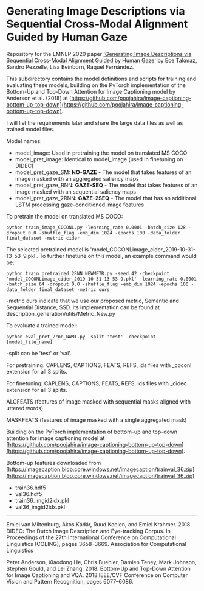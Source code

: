 # Generating Image Descriptions via Sequential Cross-Modal Alignment Guided by Human Gaze

Repository for the EMNLP 2020 paper ['Generating Image Descriptions via Sequential Cross-Modal Alignment Guided by Human Gaze'](https://www.aclweb.org/anthology/2020.emnlp-main.377/) by Ece Takmaz, Sandro Pezzelle, Lisa Beinborn, Raquel Fernández.

This subdirectory contains the model definitions and scripts for training and evaluating these models, building on the PyTorch implementation of the Bottom-Up and Top-Down Attention for Image Captioning model by Anderson et al. (2018) at [https://github.com/poojahira/image-captioning-bottom-up-top-down](https://github.com/poojahira/image-captioning-bottom-up-top-down).

I will list the requirements later and share the large data files as well as trained model files.

Model names:
- model_image: Used in pretraining the model on translated MS COCO
- model_pret_image: Identical to model_image (used in finetuning on DIDEC)
- model_pret_gaze_SM: **NO-GAZE** - The model that takes features of an image masked with an aggregated saliency maps
- model_pret_gaze_RNN: **GAZE-SEQ** - The model that takes features of an image masked with an sequential saliency maps
- model_pret_gaze_2RNN: **GAZE-2SEQ** - The model that has an additional LSTM processing gaze-conditioned image features

To pretrain the model on translated MS COCO:

``python train_image_COCONL.py -learning_rate 0.0001 -batch_size 128 -dropout 0.0 -shuffle_flag -emb_dim 1024 -epochs 100 -data_folder final_dataset -metric cider``

The selected pretrained model is 'model_COCONLimage_cider_2019-10-31-13-53-9.pkl'. To further finetune on this model, an example command would be:

``python train_pretrained_2RNN_NEWMETR.py -seed 42 -checkpoint 'model_COCONLimage_cider_2019-10-31-13-53-9.pkl' -learning_rate 0.0001 -batch_size 64 -dropout 0.0 -shuffle_flag -emb_dim 1024 -epochs 100 -data_folder final_dataset -metric ours``

-metric ours indicate that we use our proposed metric, Semantic and Sequential Distance, SSD. Its implementation can be found at description_generation/utils/Metric_New.py

To evaluate a trained model:

``python eval_pret_2rnn_NWMT.py -split 'test' -checkpoint [model_file_name]``

-split can be 'test' or 'val'.

For pretraining:
CAPLENS, CAPTIONS, FEATS, REFS, ids files with _coconl extension for all 3 splits.

For finetuning:
CAPLENS, CAPTIONS, FEATS, REFS, ids files with _didec extension for all 3 splits.

ALGFEATS (features of image masked with sequential masks aligned with uttered words)

MASKFEATS (features of image masked with a single aggregated mask)

Building on the PyTorch implementation of bottom-up and top-down attention for image captioning model at [https://github.com/poojahira/image-captioning-bottom-up-top-down](https://github.com/poojahira/image-captioning-bottom-up-top-down).

Bottom-up features downloaded from [https://imagecaption.blob.core.windows.net/imagecaption/trainval_36.zip](https://imagecaption.blob.core.windows.net/imagecaption/trainval_36.zip)

- train36.hdf5
- val36.hdf5
- train36_imgid2idx.pkl
- val36_imgid2idx.pkl


---
Emiel van Miltenburg, Ákos Kádár, Ruud Koolen, and Emiel Krahmer. 2018. DIDEC: The Dutch Image Description and Eye-tracking Corpus. In Proceedings of the 27th International Conference on Computational Linguistics (COLING), pages 3658–3669. Association for Computational Linguistics

Peter Anderson, Xiaodong He, Chris Buehler, Damien Teney, Mark Johnson, Stephen Gould, and Lei Zhang. 2018. Bottom-Up and Top-Down Attention for Image Captioning and VQA. 2018 IEEE/CVF Conference on Computer Vision and Pattern Recognition, pages 6077–6086.